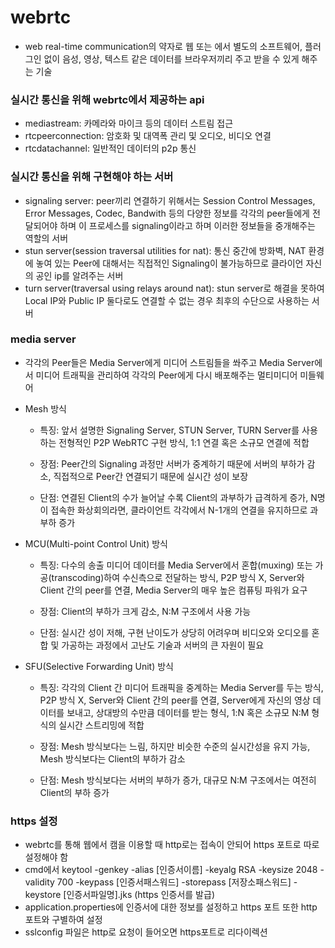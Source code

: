 # webrtc
- web real-time communication의 약자로 웹 또는 에서 별도의 소프트웨어, 플러그인 없이 음성, 영상, 텍스트 같은 데이터를 브라우저끼리 주고 받을 수 있게 해주는 기술

### 실시간 통신을 위해 webrtc에서 제공하는 api
- mediastream: 카메라와 마이크 등의 데이터 스트림 접근
- rtcpeerconnection: 암호화 및 대역폭 관리 및 오디오, 비디오 연결
- rtcdatachannel: 일반적인 데이터의 p2p 통신

### 실시간 통신을 위해 구현해야 하는 서버
- signaling server: peer끼리 연결하기 위해서는 Session Control Messages, Error Messages, Codec, Bandwith 등의 다양한 정보를 각각의 peer들에게 전달되어야 하며 이 프로세스를 signaling이라고 하며 이러한 정보들을 중개해주는 역할의 서버
- stun server(session traversal utilities for nat): 통신 중간에 방화벽, NAT 환경에 놓여 있는 Peer에 대해서는 직접적인 Signaling이 불가능하므로 클라이언 자신의 공인 ip를 알려주는 서버
- turn server(traversal using relays around nat): stun server로 해결을 못하여 Local IP와 Public IP 둘다로도 연결할 수 없는 경우 최후의 수단으로 사용하는 서버

### media server
- 각각의 Peer들은 Media Server에게 미디어 스트림들을 쏴주고 Media Server에서 미디어 트래픽을 관리하여 각각의 Peer에게 다시 배포해주는 멀티미디어 미들웨어
- Mesh 방식
  - 특징: 앞서 설명한 Signaling Server, STUN Server, TURN Server를 사용하는 전형적인 P2P WebRTC 구현 방식, 1:1 연결 혹은 소규모 연결에 적합

  - 장점: Peer간의 Signaling 과정만 서버가 중계하기 때문에 서버의 부하가 감소, 직접적으로 Peer간 연결되기 때문에 실시간 성이 보장

  - 단점: 연결된 Client의 수가 늘어날 수록 Client의 과부하가 급격하게 증가, N명이 접속한 화상회의라면, 클라이언트 각각에서 N-1개의 연결을 유지하므로 과부하 증가

- MCU(Multi-point Control Unit) 방식
  - 특징: 다수의 송출 미디어 데이터를 Media Server에서 혼합(muxing) 또는 가공(transcoding)하여 수신측으로 전달하는 방식, P2P 방식 X, Server와 Client 간의 peer를 연결, Media Server의 매우 높은 컴퓨팅 파워가 요구

  - 장점: Client의 부하가 크게 감소, N:M 구조에서 사용 가능

  - 단점: 실시간 성이 저해, 구현 난이도가 상당히 어려우며 비디오와 오디오를 혼합 및 가공하는 과정에서 고난도 기술과 서버의 큰 자원이 필요

- SFU(Selective Forwarding Unit) 방식
  - 특징: 각각의 Client 간 미디어 트래픽을 중계하는 Media Server를 두는 방식, P2P 방식 X, Server와 Client 간의 peer를 연결, Server에게 자신의 영상 데이터를 보내고, 상대방의 수만큼 데이터를 받는 형식, 1:N 혹은 소규모 N:M 형식의 실시간 스트리밍에 적합

  - 장점: Mesh 방식보다는 느림, 하지만 비슷한 수준의 실시간성을 유지 가능, Mesh 방식보다는 Client의 부하가 감소

  - 단점: Mesh 방식보다는 서버의 부하가 증가, 대규모 N:M 구조에서는 여전히 Client의 부하 증가

### https 설정
- webrtc를 통해 웹에서 캠을 이용할 때 http로는 접속이 안되어 https 포트로 따로 설정해야 함
- cmd에서 keytool -genkey -alias [인증서이름] -keyalg RSA -keysize 2048 -validity 700 -keypass [인증서패스워드] -storepass [저장소패스워드] -keystore [인증서파일명].jks (https 인증서를 발급)
- application.properties에 인증서에 대한 정보를 설정하고 https 포트 또한 http 포트와 구별하여 설정
- sslconfig 파일은 http로 요청이 들어오면 https포트로 리다이렉션

